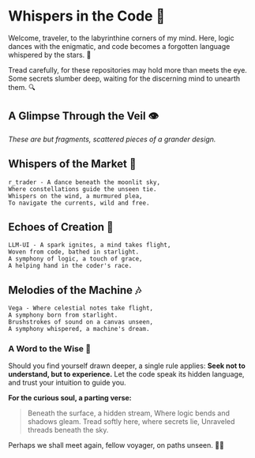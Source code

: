 # Whispers in the Code 🌌

Welcome, traveler, to the labyrinthine corners of my mind. Here, logic dances with the enigmatic, and code becomes a forgotten language whispered by the stars. 🌟

Tread carefully, for these repositories may hold more than meets the eye. Some secrets slumber deep, waiting for the discerning mind to unearth them. 🔍

## A Glimpse Through the Veil 👁️

*These are but fragments, scattered pieces of a grander design.*

## Whispers of the Market 🌙

```plaintext
r_trader - A dance beneath the moonlit sky,
Where constellations guide the unseen tie.
Whispers on the wind, a murmured plea,
To navigate the currents, wild and free.
```

## Echoes of Creation 🌠

```plaintext
LLM-UI - A spark ignites, a mind takes flight,
Woven from code, bathed in starlight.
A symphony of logic, a touch of grace,
A helping hand in the coder's race.
```

## Melodies of the Machine 🎶

```plaintext
Vega - Where celestial notes take flight,
A symphony born from starlight.
Brushstrokes of sound on a canvas unseen,
A symphony whispered, a machine's dream.
```

### A Word to the Wise 📜

Should you find yourself drawn deeper, a single rule applies: **Seek not to understand, but to experience.** Let the code speak its hidden language, and trust your intuition to guide you.

**For the curious soul, a parting verse:**

> Beneath the surface, a hidden stream,
> Where logic bends and shadows gleam.
> Tread softly here, where secrets lie,
> Unraveled threads beneath the sky.

Perhaps we shall meet again, fellow voyager, on paths unseen. 🌌✨
